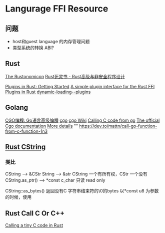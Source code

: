 # Langurage FFI Resource

## 问题
* host和guest language 的内存管理问题
* 类型系统的转换 ABI?

## Rust

[The Rustonomicon](https://doc.rust-lang.org/nomicon/ffi.html)
[Rust死灵书 - Rust高级与非安全程序设计](https://www.bookstack.cn/read/rustonomicon_zh-CN/src-11.FFI.md#C%E4%BB%A3%E7%A0%81%E5%88%B0Rust%E5%87%BD%E6%95%B0%E7%9A%84%E5%9B%9E%E8%B0%83)


[Plugins in Rust: Getting Started](https://nullderef.com/blog/plugin-start/)
[A simple plugin interface for the Rust FFI](http://kmdouglass.github.io/posts/a-simple-plugin-interface-for-the-rust-ffi/)
[Plugins in Rust](https://adventures.michaelfbryan.com/posts/plugins-in-rust/)
[dynamic-loading--plugins](https://michael-f-bryan.github.io/rust-ffi-guide/dynamic_loading.html)

## Golang
[CGO编程: Go语言高级编程](https://chai2010.cn/advanced-go-programming-book/ch2-cgo/ch2-03-cgo-types.html)
[cgo](https://pkg.go.dev/cmd/cgo#hdr-Go_references_to_C)
[cgo Wiki](https://github.com/golang/go/wiki/cgo#function-variables)
[Calling C code from go](https://karthikkaranth.me/blog/calling-c-code-from-go/)
[The official Cgo documentation](https://pkg.go.dev/cmd/cgo)
[More details](https://eli.thegreenplace.net/2019/passing-callbacks-and-pointers-to-cgo/)
"" https://dev.to/mattn/call-go-function-from-c-function-1n3



## [Rust CString ](https://doc.rust-lang.org/std/ffi/struct.CString.html)

### 类比
CString --> &CStr
String --> &str
CString 一个有所有权，CStr 一个没有
CString.as_ptr() --> *const c_char 只读 read only

CString::as_bytes() 返回没有C 字符串结束符的\0的bytes
以*const u8 为参数的时候，使用


## Rust Call C Or C++
[Calling a tiny C code in Rust](https://liufuyang.github.io/2020/02/02/call-c-in-rust.html)
